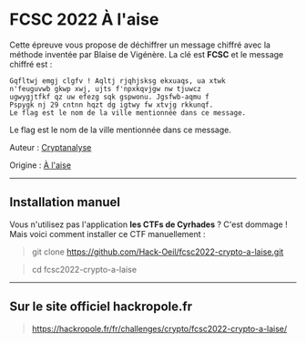 # FCSC 2022 À l'aise

Cette épreuve vous propose de déchiffrer un message chiffré avec la méthode inventée par Blaise de Vigénère. 
La clé est **FCSC** et le message chiffré est :

```
Gqfltwj emgj clgfv ! Aqltj rjqhjsksg ekxuaqs, ua xtwk
n'feuguvwb gkwp xwj, ujts f'npxkqvjgw nw tjuwcz
ugwygjtfkf qz uw efezg sqk gspwonu. Jgsfwb-aqmu f
Pspygk nj 29 cntnn hqzt dg igtwy fw xtvjg rkkunqf.
Le flag est le nom de la ville mentionnée dans ce message.
```

Le flag est le nom de la ville mentionnée dans ce message.


Auteur : [Cryptanalyse](https://twitter.com/Cryptanalyse)

Origine : [À l'aise](https://hackropole.fr/fr/challenges/crypto/fcsc2022-crypto-a-laise/)


-----------

## Installation manuel
Vous n'utilisez pas l'application **les CTFs de Cyrhades** ? C'est dommage !
Mais voici comment installer ce CTF manuellement :

> git clone https://github.com/Hack-Oeil/fcsc2022-crypto-a-laise.git

> cd fcsc2022-crypto-a-laise


-----------

## Sur le site officiel hackropole.fr
> https://hackropole.fr/fr/challenges/crypto/fcsc2022-crypto-a-laise/
